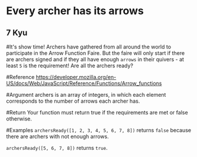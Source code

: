 # Every archer has its arrows
## 7 Kyu

#It's show time! Archers have gathered from all around the world to participate in the Arrow Function Faire. But the faire will only start if there are archers signed and if they all have enough `arrows` in their quivers - at least `5` is the requirement! Are all the archers ready?

#Reference https://developer.mozilla.org/en-US/docs/Web/JavaScript/Reference/Functions/Arrow_functions

#Argument archers is an array of integers, in which each element corresponds to the number of arrows each archer has.

#Return Your function must return true if the requirements are met or false otherwise.

#Examples `archersReady([1, 2, 3, 4, 5, 6, 7, 8])` returns `false` because there are archers with not enough arrows.

`archersReady([5, 6, 7, 8])` returns `true`.

